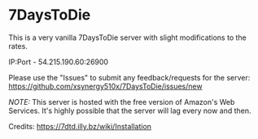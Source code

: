# 7DaysToDie
This is a very vanilla 7DaysToDie server with slight modifications to the rates.

IP:Port - 54.215.190.60:26900 

Please use the "Issues" to submit any feedback/requests for the server: https://github.com/xsynergy510x/7DaysToDie/issues/new

*NOTE:* This server is hosted with the free version of Amazon's Web Services. It's highly possible that the server will lag every now and then.

Credits:
https://7dtd.illy.bz/wiki/Installation
